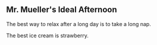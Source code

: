 ## Mr. Mueller's Ideal Afternoon

The best way to relax after a long day is to take a long nap.

The best ice cream is strawberry.